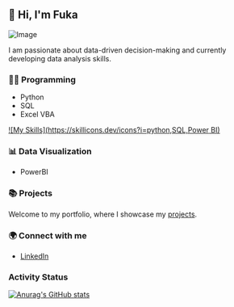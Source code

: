 ## 👋 Hi, I'm Fuka
![Image](https://github.com/user-attachments/assets/d2ff145a-0756-467b-9cf8-62b51f76343a)

I am passionate about data-driven decision-making and currently developing data analysis skills.

### 👩‍💻 Programming
- Python
- SQL
- Excel VBA

[![My Skills](https://skillicons.dev/icons?i=python,SQL,Power BI)](https://skillicons.dev)

### 📊 Data Visualization
- PowerBI
  
### 📚 Projects
Welcome to my portfolio, where I showcase my [projects](https://github.com/Fukachandebug/Portfolio-Guide.git).

### 🌍 Connect with me
- [LinkedIn](www.linkedin.com/in/fuka-yamano)

### Activity Status
[![Anurag's GitHub stats](https://github-readme-stats.vercel.app/api?username=fukachandebug)](https://github.com/fukachandebug/github-readme-stats)
